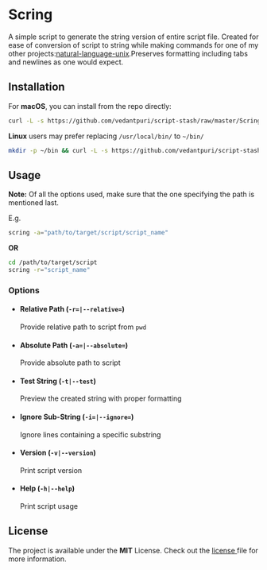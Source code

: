 # Scring
A simple script to generate the string version of entire script file. Created for ease of conversion of script to string while making commands for one of my other projects:[natural-language-unix](https://github.com/mayankk2308/natural-language-unix).Preserves formatting including tabs and newlines as one would expect.

## Installation
For **macOS**, you can install from the repo directly:
```bash
curl -L -s https://github.com/vedantpuri/script-stash/raw/master/Scring/scring.sh > scring && mv scring /usr/local/bin/ && chmod 700 /usr/local/bin/scring && chmod +x /usr/local/bin/scring
```

**Linux** users may prefer replacing `/usr/local/bin/` to `~/bin/`
```bash
mkdir -p ~/bin && curl -L -s https://github.com/vedantpuri/script-stash/raw/master/Scring/scring.sh > scring && mv scring ~/bin/ && chmod 700 ~/bin/scring && chmod +x ~/bin/scring
```

## Usage
**Note:** Of all the options used, make sure that the one specifying the path is mentioned last.

E.g.
```bash
scring -a="path/to/target/script/script_name"
```
**OR**

```bash
cd /path/to/target/script
scring -r="script_name"
```

### Options
- #### Relative Path (`-r=|--relative=`)
  Provide relative path to script from `pwd`
- #### Absolute Path (`-a=|--absolute=`)
  Provide absolute path to script
- #### Test String (`-t|--test`)
  Preview the created string with proper formatting
- ####  Ignore Sub-String (`-i=|--ignore=`)
  Ignore lines containing a specific substring
- #### Version (`-v|--version`)
  Print script version
- #### Help (`-h|--help`)
  Print script usage

## License
 The project is available under the **MIT** License. Check out the [license ](https://github.com/vedantpuri/script-stash/blob/master/LICENSE.md) file for more information.
